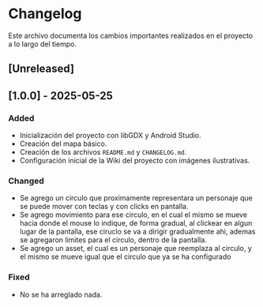 # Changelog

Este archivo documenta los cambios importantes realizados en el proyecto a lo largo del tiempo.

## [Unreleased]

## [1.0.0] - 2025-05-25
### Added
- Inicialización del proyecto con libGDX y Android Studio.
- Creación del mapa básico.
- Creación de los archivos `README.md` y `CHANGELOG.md`.
- Configuración inicial de la Wiki del proyecto con imágenes ilustrativas.

### Changed
- Se agrego un circulo que proximamente representara un personaje que se puede mover con teclas y con clicks en pantalla.
- Se agrego movimiento para ese circulo, en el cual el mismo se mueve hacia donde el mouse lo indique, de forma gradual, al 
clickear en algun lugar de la pantalla, ese ciruclo se va a dirigir gradualmente ahi, ademas se agregaron limites para el circulo, dentro de la pantalla.
- Se agrego un asset, el cual es un personaje que reemplaza al circulo, y el mismo se mueve igual que el circulo que ya se ha configurado

### Fixed
- No se ha arreglado nada.


